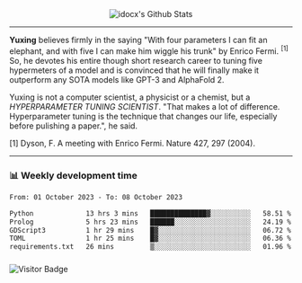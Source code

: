<div align="center">
    <img align="center" src="https://github-readme-stats.vercel.app/api?username=idocx&show_icons=true&count_private=true&hide_border=true" alt="idocx's Github Stats"></img>
</div>

---

**Yuxing** believes firmly in the saying "With four parameters I can fit an elephant, and with five I can make him wiggle his trunk" by Enrico Fermi. <sup>[1]</sup> So, he devotes his entire though short research career to tuning five hypermeters of a model and is convinced that he will finally make it outperform any SOTA models like GPT-3 and AlphaFold 2.

Yuxing is not a computer scientist, a physicist or a chemist, but a *HYPERPARAMETER TUNING SCIENTIST*. "That makes a lot of difference. Hyperparameter tuning is the technique that changes our life, especially before pulishing a paper.", he said.

[1] Dyson, F. A meeting with Enrico Fermi. Nature 427, 297 (2004).


---

### 📊 Weekly development time
<!--START_SECTION:waka-->

```txt
From: 01 October 2023 - To: 08 October 2023

Python             13 hrs 3 mins   ██████████████▓░░░░░░░░░░   58.51 %
Prolog             5 hrs 23 mins   ██████░░░░░░░░░░░░░░░░░░░   24.19 %
GDScript3          1 hr 29 mins    █▓░░░░░░░░░░░░░░░░░░░░░░░   06.72 %
TOML               1 hr 25 mins    █▓░░░░░░░░░░░░░░░░░░░░░░░   06.36 %
requirements.txt   26 mins         ▒░░░░░░░░░░░░░░░░░░░░░░░░   01.96 %
```

<!--END_SECTION:waka-->

### 

![Visitor Badge](https://visitor-badge.laobi.icu/badge?page_id=idocx.idocx)